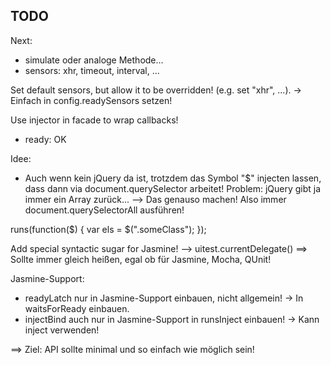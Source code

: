 TODO
----
Next:
- simulate oder analoge Methode...
- sensors: xhr, timeout, interval, ...

Set default sensors, but allow it to be overridden!
(e.g. set "xhr", ...).
-> Einfach in config.readySensors setzen!

Use injector in facade to wrap callbacks!
- ready: OK

Idee:
- Auch wenn kein jQuery da ist, trotzdem das Symbol "$" injecten lassen, 
  dass dann via document.querySelector arbeitet!
  Problem: jQuery gibt ja immer ein Array zurück...
  --> Das genauso machen! Also immer document.querySelectorAll ausführen!  

runs(function($) {
  var els = $(".someClass");
});


Add special syntactic sugar for Jasmine!
--> uitest.currentDelegate()
==> Sollte immer gleich heißen, egal ob für Jasmine, Mocha, QUnit!


Jasmine-Support:
- readyLatch nur in Jasmine-Support einbauen, nicht allgemein!
  -> In waitsForReady einbauen.
- injectBind auch nur in Jasmine-Support in runsInject einbauen!
  -> Kann inject verwenden!

==> Ziel: API sollte minimal und so einfach wie möglich sein!